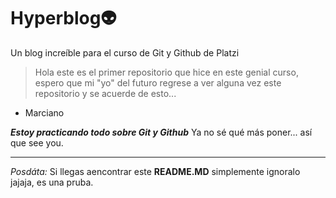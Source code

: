# Hyperblog👽
Un blog increíble para el curso de Git y Github de Platzi
> Hola este es el primer repositorio que hice en este genial curso, espero que mi "yo" del futuro regrese a ver alguna vez este repositorio y se acuerde de esto...
- Marciano

***Estoy practicando todo sobre Git y Github***
Ya no sé qué más poner... así que see you.

------------
*Posdáta:* Si llegas aencontrar este **README.MD** simplemente ignoralo jajaja, es una pruba.
